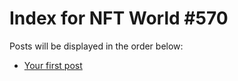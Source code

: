 # Index for NFT World #570
Posts will be displayed in the order below:

- [Your first post](./001-first.md)


